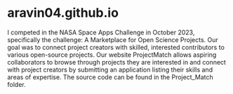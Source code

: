 # aravin04.github.io
I competed in the NASA Space Apps Challenge in October 2023, specifically the challenge: A Marketplace for Open Science Projects. Our goal was to connect project creators with skilled, interested contributors to various open-source projects. Our website ProjectMatch allows aspiring collaborators to browse through projects they are interested in and connect with project creators by submitting an application listing their skills and areas of expertise. The source code can be found in the Project_Match folder.
